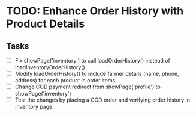 # TODO: Enhance Order History with Product Details

## Tasks
- [ ] Fix showPage('inventory') to call loadOrderHistory() instead of loadInventoryOrderHistory()
- [ ] Modify loadOrderHistory() to include farmer details (name, phone, address) for each product in order items
- [ ] Change COD payment redirect from showPage('profile') to showPage('inventory')
- [ ] Test the changes by placing a COD order and verifying order history in inventory page
